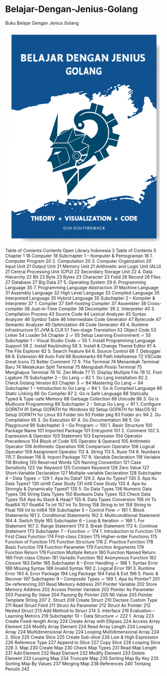 # Belajar-Dengan-Jenius-Golang
Buku Belajar Dengan Jenius Golang

<img src="cover.png">

Table of Contents
Contents
Open Library Indonesia	3
Table of Contents	5
Chapter 1	18
Computer	18
Subchapter 1 – Komputer & Pemograman	18
	1. Computer Program	20
	2. Computation	20
	3. Computer Organization	20
		Input Unit	21
		Output Unit	21
		Memory Unit	21
		Arithmetic and Logic Unit (ALU)	21
		Central Processing Unit (CPU)	22
		Secondary Storage Unit	22
	4. Data Hierarchy	22
		Bit	23
		Byte	23
		Bytes	23
		Character	23
		Field	26
		Record	26
		Files	27
		Database	27
		Big Data	27
	5. Operating System	29
	6. Programming Language	30
	7. Programming Language Abstraction	31
		Machine Language	31
		Assembly Language	32
		High Level Language	33
		Compiled Language	35
		Interpreted Language	35
		Hybrid Language	35
Subchapter 2 – Kompiler & Interpreter	37
	1. Compiler	37
		Self-hosting Compiler	37
		Assembler	38
		Cross-compiler	38
		Just-in-Time Compiler	38
		Decompiler	39
	2. Interpreter	40
	3. Compilation Process	43
		Source Code	44
		Lexical Analyzer	45
		Syntax Analyzer	46
		Symbol Table	46
		Intermediate Code Generator	47
		Bytecode	47
		Semantic Analyzer	49
		Optimization	49
		Code Generator	49
	4. Runtime Infrastructure	51
		JVM & CLR	51
		Two-stage Translation	52
		Object Code	53
		Linker	54
		Loader	54
Chapter 2 ✓	55
Setup Learning Environment ✓	55
Subchapter 1 – Visual Studio Code ✓	55
	1. Install Programming Language Support	58
	2. Install Keybinding	59
	3. Install & Change Theme Editor	61
	4. The File Explorer	62
	5. Search Feature	64
	6. Source Control	66
	7. Debugger	68
	8. Extension	68
		Auto Fold	68
		Bookmarks	69
		Path Intellisense	72
		VSCode Great Icons	72
		Better Comment	72
	9. The Terminal	74
		Menambah Terminal Baru	74
		Melakukan Split Terminal	75
		Mengubah Posisi Terminal	75
		Menghapus Terminal	76
	10. Zen Mode	77
	11. Display Multiple File	78
	12. Font Ligature	79
Subchapter 2 – Go Lang ✓	82
	1. Go Lang Installation	82
	2. Check Golang Version	83
Chapter 3 ✓	84
Mastering Go Lang ✓	84
Subchapter 1 – Introduction to Go Lang ✓	84
	1.	Go is Compiled Language	86
			Static Linking	86
			Go Compiler	87
	2.	Go is Safe Language	88
			Statically Typed & Type-safe Memory	88
			Garbage Collection	88
			Unicode	88
	3.	Go is Multicore Programming	89
Subchapter 2 – Setup Go Lang ✓	91
	1.	Configure GOPATH	91
			Setup GOPATH for Windows	92
			Setup GOPATH for MacOS	92
			Setup GOPATH for Linux	93
			Folder bin	93
			Folder pkg	93
			Folder src	94
	2.	Go Compilation	95
	3.	Go Execution	97
	4.	Go Documentation	98
	5.	Go Playground	99
Subchapter 3 – Go Program ✓	100
	1.	Basic Structure	100
		Package Name	101
		Imported Package	101
		Entrypoint	101
	2.	Comment	102
	3.	Expression & Operator	103
			Statement	103
			Expression	104
			Operator Precedence	104
			Block of Code	105
			Operator & Operand	105
			Arithmetic Operator	106
			Arithmetic Operation	106
			Comparison Operator	108
			Logical Operator	109
			Assignment Operator	112
	4.	String	113
	5.	Rune	114
	6.	Numbers	115
	7.	Boolean	116
	8.	Import Package	117
	9.	Variable Declaration	118
			Variable	118
			Binding	120
			Reserved Words	120
			Naming Convention	121
			Case Sensitivity	123
			Var Keyword	125
			Constant Keyword	126
			Zero Value	127
			Short-Variable Declaration	127
			Multiple-variable Declaration	128
Subchapter 4 – Data Types ✓	129
	1.	Apa itu Data?	129
	2.	Apa itu Types?	130
	3.	Apa itu Data Types?	130
			uint8 Case Study	131
			int8 Case Study	133
	4.	Apa itu Strongly & Dynamically Typed?	135
	5.	Go Data Types	136
			Numeric Data Types	136
			String Data Types	150
			Booleans Data Types	153
			Check Data Types	154
			Apa itu Stack & Heap?	155
	6.	Data Types Conversion	156
			int To float64	157
			float64 To int	157
			Int To String	158
			String to Int	158
			String to Float	159
			Int to Int64	159
Subchapter 5 – Control Flow ✓	161
	1.	Block Statements	161
	2.	Conditional Statements	162
	3.	Multiconditional Statement	164
	4.	Switch Style	165
Subchapter 6 – Loop & Iteration ✓	166
	1.	For Statement	167
	2.	Range Statement	170
	3.	Break Statement	172
	4.	Continue Statement	173
Subchapter 7 – Function ✓	174
	1.	Introduction to Function	174
			First Class Function	174
			First-class Citizen	175
			Higher-order Functions	175
			Function of Function	175
			Function Structure	176
	2.	Practice Function	178
			Basic Function	178
			Function Parameter	179
			Function Arguments	179
			Function Return	179
			Function Multiple Return	180
			Function Named Return	180
			First-class Citizen	181
			Variadic Function	182
			Anonymous Function	182
			Closure	183
			Defer	185
Subchapter 8 – Error Handling ✓	188
	1.	Syntax Error	189
			Missing Syntax	189
			Invalid Syntax	190
	2.	Logical Error	191
	3.	Runtime Error	193
	4.	Error Package	194
			Log Package	194
			Fatal & Exit	196
	5.	Panic & Recover	197	
Subchapter 9 – Composite Types ✓	199
	1.	Apa itu Pointer?	201
			De-referencing	201
			Read Memory Address	201
			Pointer Variable	202
			Store Memory Address	202
			Access Pointer Variable	202
			Pointer As Parameter	203
			Passing By Value	204
			Passing By Pointer	205
			Nil Value	205
			Pointer Template String	207
	2.	Struct	209
			Create Struct	210
			Declare Custom Type	211
			Read Struct Field	211
			Struct As Parameter	212
			Struct As Pointer	212
			Nested Struct	213
			Add Method to Struct	214
	3.	Interface	216
			Evaluation – Learning Metrics	219
Subchapter 10 – Data Structure ✓	222
	1.	Array	223
			Create Fixed-length Array	224
			Create Array with Ellipses	224
			Access Array Element	224
			Modify Array Element	224
			Read Array Length	224
			Looping Array	224
			Multidimensional Array	224
			Looping Multidimensional Array	224
	2.	Slice	225
			Create Slice	225
			Create Sub-slice	226
			Low & High Expression	226
			Reference Type	227
			Append to Slice	227
			Copy Slice	228
			Looping Slice	228
	3.	Map	230
			Create Map	230
			Check Map Types	231
			Read Map Length	231
			Add Element	232
			Read Element	232
			Modify Element	233
			Delete Element	233
			Looping Map	234
			Truncate Map	235
			Sorting Map By Key	235
			Sorting Map By Values	237
			Merging Map	238
			References	240
Tentang Penulis	242

